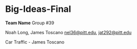 # Big-Ideas-Final

**Team Name**
Group #39


Noah Long, James Toscano
nel36@pitt.edu, jat292@pitt.edu

Car Traffic - James Toscano

